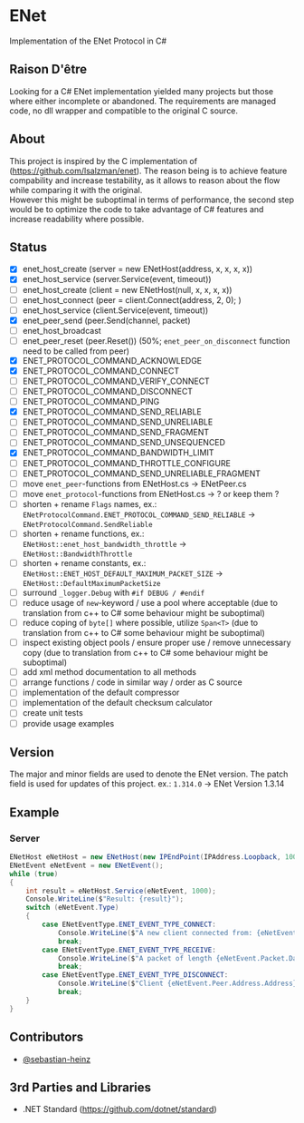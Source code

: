 ENet
===
Implementation of the ENet Protocol in C#

## Raison D'être
Looking for a C# ENet implementation yielded many projects but those where either incomplete or abandoned.
The requirements are managed code, no dll wrapper and compatible to the original C source.

## About
This project is inspired by the C implementation of (https://github.com/lsalzman/enet).
The reason being is to achieve feature compability and increase testability, as it allows to reason about the flow 
while comparing it with the original.   
However this might be suboptimal in terms of performance, the second step would be to optimize the code to take
advantage of C# features and increase readability where possible.   

## Status
- [x] enet_host_create (server = new ENetHost(address, x, x, x, x))
- [x] enet_host_service (server.Service(event, timeout))
- [ ] enet_host_create (client = new ENetHost(null, x, x, x, x))
- [ ] enet_host_connect (peer = client.Connect(address, 2, 0); )
- [ ] enet_host_service (client.Service(event, timeout))
- [x] enet_peer_send (peer.Send(channel, packet)
- [ ] enet_host_broadcast
- [ ] enet_peer_reset (peer.Reset()) (50%; `enet_peer_on_disconnect` function need to be called from peer)
- [x] ENET_PROTOCOL_COMMAND_ACKNOWLEDGE
- [x] ENET_PROTOCOL_COMMAND_CONNECT
- [ ] ENET_PROTOCOL_COMMAND_VERIFY_CONNECT
- [ ] ENET_PROTOCOL_COMMAND_DISCONNECT
- [ ] ENET_PROTOCOL_COMMAND_PING
- [x] ENET_PROTOCOL_COMMAND_SEND_RELIABLE
- [ ] ENET_PROTOCOL_COMMAND_SEND_UNRELIABLE
- [ ] ENET_PROTOCOL_COMMAND_SEND_FRAGMENT
- [ ] ENET_PROTOCOL_COMMAND_SEND_UNSEQUENCED
- [x] ENET_PROTOCOL_COMMAND_BANDWIDTH_LIMIT
- [ ] ENET_PROTOCOL_COMMAND_THROTTLE_CONFIGURE
- [ ] ENET_PROTOCOL_COMMAND_SEND_UNRELIABLE_FRAGMENT
- [ ] move `enet_peer`-functions from ENetHost.cs -> ENetPeer.cs
- [ ] move `enet_protocol`-functions from ENetHost.cs -> ? or keep them ?
- [ ] shorten + rename `Flags` names, ex.: `ENetProtocolCommand.ENET_PROTOCOL_COMMAND_SEND_RELIABLE` -> `ENetProtocolCommand.SendReliable`
- [ ] shorten + rename functions, ex.: `ENetHost::enet_host_bandwidth_throttle` -> `ENetHost::BandwidthThrottle`
- [ ] shorten + rename constants, ex.: `ENetHost::ENET_HOST_DEFAULT_MAXIMUM_PACKET_SIZE` -> `ENetHost::DefaultMaximumPacketSize`
- [ ] surround `_logger.Debug` with `#if DEBUG / #endif`
- [ ] reduce usage of `new`-keyword / use a pool where acceptable (due to translation from c++ to C# some behaviour might be suboptimal)
- [ ] reduce coping of `byte[]` where possible, utilize `Span<T>` (due to translation from c++ to C# some behaviour might be suboptimal)
- [ ] inspect existing object pools / ensure proper use / remove unnecessary copy (due to translation from c++ to C# some behaviour might be suboptimal)
- [ ] add xml method documentation to all methods
- [ ] arrange functions / code in similar way / order as C source
- [ ] implementation of the default compressor
- [ ] implementation of the default checksum calculator
- [ ] create unit tests
- [ ] provide usage examples

## Version

The major and minor fields are used to denote the ENet version.
The patch field is used for updates of this project.
ex.:
`1.314.0` -> ENet Version 1.3.14

## Example

### Server
```csharp
ENetHost eNetHost = new ENetHost(new IPEndPoint(IPAddress.Loopback, 10000), 32, 2, 0, 0);
ENetEvent eNetEvent = new ENetEvent();
while (true)
{
    int result = eNetHost.Service(eNetEvent, 1000);
    Console.WriteLine($"Result: {result}");
    switch (eNetEvent.Type)
    {
        case ENetEventType.ENET_EVENT_TYPE_CONNECT:
            Console.WriteLine($"A new client connected from: {eNetEvent.Peer.Address.Address}:{eNetEvent.Peer.Address.Port}");
            break;
        case ENetEventType.ENET_EVENT_TYPE_RECEIVE:
            Console.WriteLine($"A packet of length {eNetEvent.Packet.DataLength} was received from {eNetEvent.Peer.Address.Address}:{eNetEvent.Peer.Address.Port} on channel {eNetEvent.ChannelId}");
            break;
        case ENetEventType.ENET_EVENT_TYPE_DISCONNECT:
            Console.WriteLine($"Client {eNetEvent.Peer.Address.Address}:{eNetEvent.Peer.Address.Port} disconnected");
            break;
    }
}
```

## Contributors
- [@sebastian-heinz](https://github.com/sebastian-heinz)

## 3rd Parties and Libraries
- .NET Standard (https://github.com/dotnet/standard)

